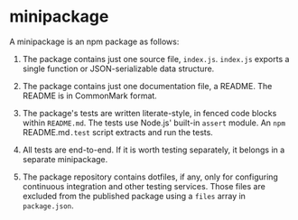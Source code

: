 # minipackage

A minipackage is an npm package as follows:

1. The package contains just one source file, `index.js`. `index.js`
   exports a single function or JSON-serializable data structure.

2. The package contains just one documentation file, a README. The
   README is in CommonMark format.

3. The package's tests are written literate-style, in fenced code blocks
   within `README.md`. The tests use Node.js' built-in `assert` module.
   An `npm `README.md`.test` script extracts and run the tests.

4. All tests are end-to-end. If it is worth testing separately, it
   belongs in a separate minipackage.

5. The package repository contains dotfiles, if any, only for
   configuring continuous integration and other testing services. Those
   files are excluded from the published package using a `files` array
   in `package.json`.

